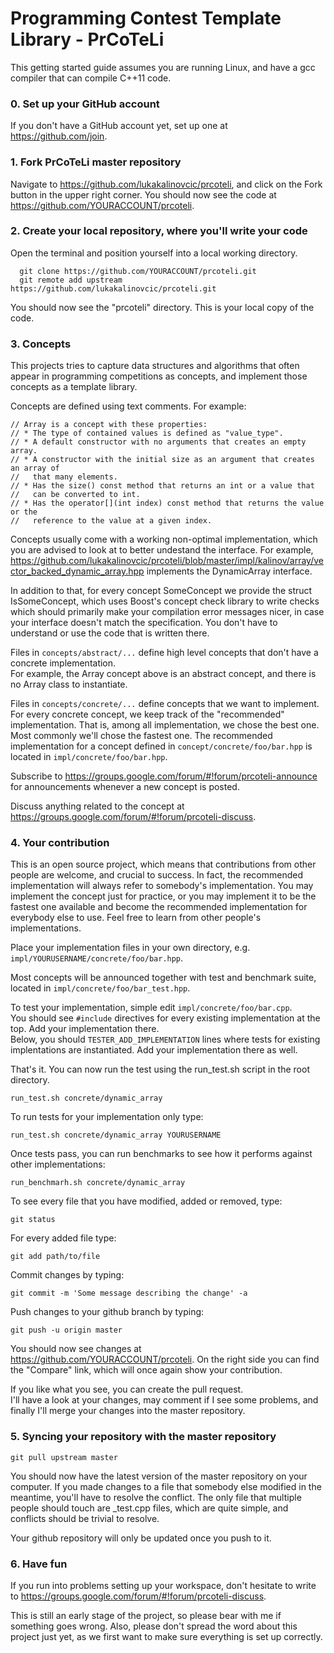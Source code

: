# Programming Contest Template Library - PrCoTeLi

This getting started guide assumes you are running Linux, and have a gcc compiler that can compile C++11 code.

### 0. Set up your GitHub account
If you don't have a GitHub account yet, set up one at https://github.com/join.

### 1. Fork PrCoTeLi master repository
Navigate to https://github.com/lukakalinovcic/prcoteli, and click on the Fork button in the upper right corner. You should now see the code at https://github.com/YOURACCOUNT/prcoteli.

### 2. Create your local repository, where you'll write your code
Open the terminal and position yourself into a local working directory.
```
  git clone https://github.com/YOURACCOUNT/prcoteli.git
  git remote add upstream https://github.com/lukakalinovcic/prcoteli.git
```
You should now see the "prcoteli" directory. This is your local copy of the code.

### 3. Concepts
This projects tries to capture data structures and algorithms that often appear in programming competitions as concepts, and implement those concepts as a template library.

Concepts are defined using text comments. For example:
```
// Array is a concept with these properties:
// * The type of contained values is defined as "value_type".
// * A default constructor with no arguments that creates an empty array.
// * A constructor with the initial size as an argument that creates an array of
//   that many elements.
// * Has the size() const method that returns an int or a value that
//   can be converted to int.
// * Has the operator[](int index) const method that returns the value or the
//   reference to the value at a given index.
```
Concepts usually come with a working non-optimal implementation, which you are advised to look at to better undestand the interface. For example, https://github.com/lukakalinovcic/prcoteli/blob/master/impl/kalinov/array/vector_backed_dynamic_array.hpp implements the DynamicArray interface.

In addition to that, for every concept SomeConcept we provide the struct IsSomeConcept, which uses Boost's concept check library to write checks which should primarily make your compilation error messages nicer, in case your interface doesn't match the specification. You don't have to understand or use the code that is written there.

Files in ```concepts/abstract/...``` define high level concepts that don't have a concrete implementation.  
For example, the Array concept above is an abstract concept, and there is no Array class to instantiate.

Files in ```concepts/concrete/...``` define concepts that we want to implement.  
For every concrete concept, we keep track of the "recommended" implementation. That is, among all implementation, we chose the best one. Most commonly we'll chose the fastest one.
The recommended implementation for a concept defined in ```concept/concrete/foo/bar.hpp``` is located in ```impl/concrete/foo/bar.hpp```.

Subscribe to https://groups.google.com/forum/#!forum/prcoteli-announce for announcements whenever a new concept is posted.

Discuss anything related to the concept at https://groups.google.com/forum/#!forum/prcoteli-discuss.

### 4. Your contribution
This is an open source project, which means that contributions from other people are welcome, and crucial to success. In fact, the recommended implementation will always refer to somebody's implementation. You may implement the concept just for practice, or you may implement it to be the fastest one available and become the recommended implementation for everybody else to use. Feel free to learn from other people's implementations.

Place your implementation files in your own directory, e.g. ```impl/YOURUSERNAME/concrete/foo/bar.hpp```.

Most concepts will be announced together with test and benchmark suite, located in ```impl/concrete/foo/bar_test.hpp```.

To test your implementation, simple edit ```impl/concrete/foo/bar.cpp```.  
You should see ```#include``` directives for every existing implementation at the top. Add your implementation there.  
Below, you should ```TESTER_ADD_IMPLEMENTATION``` lines where tests for existing implentations are instantiated. Add your implementation there as well.

That's it. You can now run the test using the run_test.sh script in the root directory.
```
run_test.sh concrete/dynamic_array
```
To run tests for your implementation only type:
```
run_test.sh concrete/dynamic_array YOURUSERNAME
```

Once tests pass, you can run benchmarks to see how it performs against other implementations:
```
run_benchmarh.sh concrete/dynamic_array
```

To see every file that you have modified, added or removed, type:
```
git status
```
For every added file type:
```
git add path/to/file
```
Commit changes by typing:
```
git commit -m 'Some message describing the change' -a
```
Push changes to your github branch by typing:
```
git push -u origin master
```
You should now see changes at https://github.com/YOURACCOUNT/prcoteli. On the right side you can find the "Compare" link, which will once again show your contribution.

If you like what you see, you can create the pull request.  
I'll have a look at your changes, may comment if I see some problems, and finally I'll merge your changes into the master repository.

### 5. Syncing your repository with the master repository
```
git pull upstream master
```
You should now have the latest version of the master repository on your computer. If you made changes to a file that somebody else modified in the meantime, you'll have to resolve the conflict. The only file that multiple people should touch are _test.cpp files, which are quite simple, and conflicts should be trivial to resolve.

Your github repository will only be updated once you push to it.

### 6. Have fun

If you run into problems setting up your workspace, don't hesitate to write to https://groups.google.com/forum/#!forum/prcoteli-discuss.

This is still an early stage of the project, so please bear with me if something goes wrong. Also, please don't spread the word about this project just yet, as we first want to make sure everything is set up correctly.
